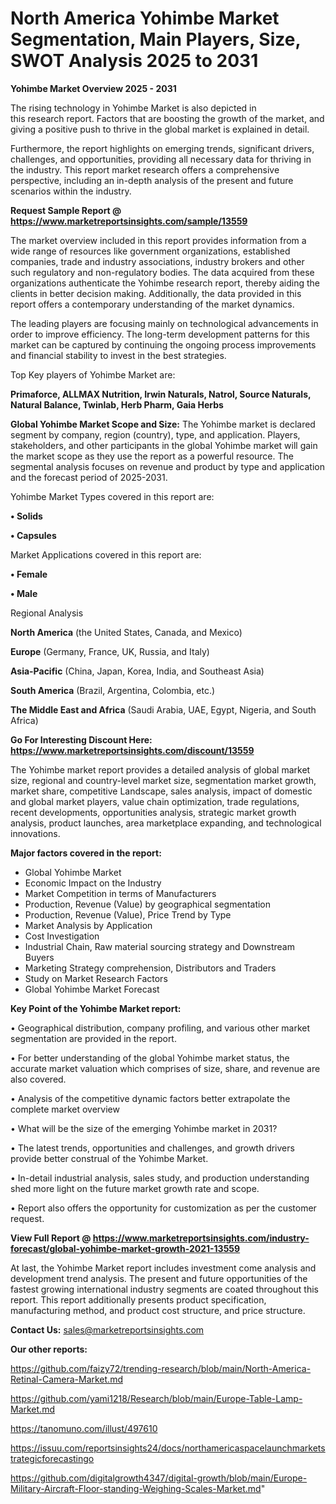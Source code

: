 # North America Yohimbe Market Segmentation, Main Players, Size, SWOT Analysis 2025 to 2031

<Strong> Yohimbe Market Overview 2025 - 2031</strong>

The rising technology in Yohimbe Market is also depicted in this research report. Factors that are boosting the growth of the market, and giving a positive push to thrive in the global market is explained in detail.

Furthermore, the report highlights on emerging trends, significant drivers, challenges, and opportunities, providing all necessary data for thriving in the industry. This report market research offers a comprehensive perspective, including an in-depth analysis of the present and future scenarios within the industry.

<strong>Request Sample Report @ <a href=https://www.marketreportsinsights.com/sample/13559>https://www.marketreportsinsights.com/sample/13559</a></strong>

The market overview included in this report provides information from a wide range of resources like government organizations, established companies, trade and industry associations, industry brokers and other such regulatory and non-regulatory bodies. The data acquired from these organizations authenticate the Yohimbe research report, thereby aiding the clients in better decision making. Additionally, the data provided in this report offers a contemporary understanding of the market dynamics.

The leading players are focusing mainly on technological advancements in order to improve efficiency. The long-term development patterns for this market can be captured by continuing the ongoing process improvements and financial stability to invest in the best strategies.

Top Key players of Yohimbe Market are:

<strong>Primaforce, ALLMAX Nutrition, Irwin Naturals, Natrol, Source Naturals, Natural Balance, Twinlab, Herb Pharm, Gaia Herbs</strong>

<strong><b>Global Yohimbe Market Scope and Size:</b></strong>
The Yohimbe market is declared segment by company, region (country), type, and application. Players, stakeholders, and other participants in the global Yohimbe market will gain the market scope as they use the report as a powerful resource. The segmental analysis focuses on revenue and product by type and application and the forecast period of 2025-2031.

Yohimbe Market Types covered in this report are:

<strong>• Solids

• Capsules</strong>

Market Applications covered in this report are:

<strong>• Female

• Male</strong> 

Regional Analysis

<strong>North America</strong> (the United States, Canada, and Mexico)

<strong>Europe</strong> (Germany, France, UK, Russia, and Italy)

<strong>Asia-Pacific</strong> (China, Japan, Korea, India, and Southeast Asia)

<strong>South America</strong> (Brazil, Argentina, Colombia, etc.)

<strong>The Middle East and Africa</strong> (Saudi Arabia, UAE, Egypt, Nigeria, and South Africa)

<strong>Go For Interesting Discount Here: <a href=https://www.marketreportsinsights.com/discount/13559>https://www.marketreportsinsights.com/discount/13559</a></strong>

The Yohimbe market report provides a detailed analysis of global market size, regional and country-level market size, segmentation market growth, market share, competitive Landscape, sales analysis, impact of domestic and global market players, value chain optimization, trade regulations, recent developments, opportunities analysis, strategic market growth analysis, product launches, area marketplace expanding, and technological innovations.

<strong><b>Major factors covered in the report:</b></strong>
<ul>
  <li>Global Yohimbe Market </li>
  <li>Economic Impact on the Industry</li>
  <li>Market Competition in terms of Manufacturers</li>
  <li>Production, Revenue (Value) by geographical segmentation</li>
  <li>Production, Revenue (Value), Price Trend by Type</li>
  <li>Market Analysis by Application</li>
  <li>Cost Investigation</li>
  <li>Industrial Chain, Raw material sourcing strategy and Downstream Buyers</li>
  <li>Marketing Strategy comprehension, Distributors and Traders</li>
  <li>Study on Market Research Factors</li>
  <li>Global Yohimbe Market Forecast</li>
</ul>

<strong><b>Key Point of the Yohimbe Market report:</b></strong>

• Geographical distribution, company profiling, and various other market segmentation are provided in the report.

• For better understanding of the global Yohimbe market status, the accurate market valuation which comprises of size, share, and revenue are also covered.

• Analysis of the competitive dynamic factors better extrapolate the complete market overview

• What will be the size of the emerging Yohimbe market in 2031?

• The latest trends, opportunities and challenges, and growth drivers provide better construal of the Yohimbe Market.

• In-detail industrial analysis, sales study, and production understanding shed more light on the future market growth rate and scope.

• Report also offers the opportunity for customization as per the customer request.

<strong><b>View Full Report @ <a href=https://www.marketreportsinsights.com/industry-forecast/global-yohimbe-market-growth-2021-13559>https://www.marketreportsinsights.com/industry-forecast/global-yohimbe-market-growth-2021-13559</a></b></strong>


At last, the Yohimbe Market report includes investment come analysis and development trend analysis. The present and future opportunities of the fastest growing international industry segments are coated throughout this report. This report additionally presents product specification, manufacturing method, and product cost structure, and price structure.

<strong>Contact Us:</strong>
sales@marketreportsinsights.com

<strong>Our other reports:</strong>

<a href=https://github.com/faizy72/trending-research/blob/main/North-America-Retinal-Camera-Market.md>https://github.com/faizy72/trending-research/blob/main/North-America-Retinal-Camera-Market.md</a>

<a href=https://github.com/yami1218/Research/blob/main/Europe-Table-Lamp-Market.md>https://github.com/yami1218/Research/blob/main/Europe-Table-Lamp-Market.md</a>

<a href=https://tanomuno.com/illust/497610>https://tanomuno.com/illust/497610</a>

<a href=https://issuu.com/reportsinsights24/docs/northamericaspacelaunchmarketstrategicforecastingo>https://issuu.com/reportsinsights24/docs/northamericaspacelaunchmarketstrategicforecastingo</a>

<a href=https://github.com/digitalgrowth4347/digital-growth/blob/main/Europe-Military-Aircraft-Floor-standing-Weighing-Scales-Market.md>https://github.com/digitalgrowth4347/digital-growth/blob/main/Europe-Military-Aircraft-Floor-standing-Weighing-Scales-Market.md</a>"

